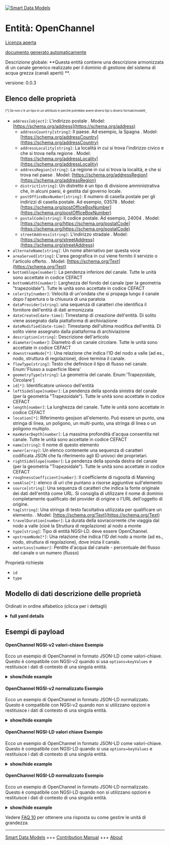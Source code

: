 <!-- 10-Header -->    
[![Smart Data Models](https://smartdatamodels.org/wp-content/uploads/2022/01/SmartDataModels_logo.png "Logo")](https://smartdatamodels.org)    
Entità: OpenChannel    
===================<!-- /10-Header -->    
<!-- 15-License -->    
[Licenza aperta](https://github.com/smart-data-models//dataModel.OpenChannelManagement/blob/master/OpenChannel/LICENSE.md)    
[documento generato automaticamente](https://docs.google.com/presentation/d/e/2PACX-1vTs-Ng5dIAwkg91oTTUdt8ua7woBXhPnwavZ0FxgR8BsAI_Ek3C5q97Nd94HS8KhP-r_quD4H0fgyt3/pub?start=false&loop=false&delayms=3000#slide=id.gb715ace035_0_60)    
<!-- /15-License -->    
<!-- 20-Description -->    
Descrizione globale: **Questa entità contiene una descrizione armonizzata di un canale generico realizzato per il dominio di gestione del sistema di acqua grezza (canali aperti) **.    
versione: 0.0.3    
<!-- /20-Description -->    
<!-- 30-PropertiesList -->    
## Elenco delle proprietà    
<sup><sub>[*] Se non c'è un tipo in un attributo è perché potrebbe avere diversi tipi o diversi formati/modelli</sub></sup>.    
- `address[object]`: L'indirizzo postale  . Model: [https://schema.org/address](https://schema.org/address)	- `addressCountry[string]`: Il paese. Ad esempio, la Spagna  . Model: [https://schema.org/addressCountry](https://schema.org/addressCountry)    
	- `addressLocality[string]`: La località in cui si trova l'indirizzo civico e che si trova nella regione  . Model: [https://schema.org/addressLocality](https://schema.org/addressLocality)    
	- `addressRegion[string]`: La regione in cui si trova la località, e che si trova nel paese  . Model: [https://schema.org/addressRegion](https://schema.org/addressRegion)    
	- `district[string]`: Un distretto è un tipo di divisione amministrativa che, in alcuni paesi, è gestita dal governo locale.      
	- `postOfficeBoxNumber[string]`: Il numero di casella postale per gli indirizzi di casella postale. Ad esempio, 03578  . Model: [https://schema.org/postOfficeBoxNumber](https://schema.org/postOfficeBoxNumber)    
	- `postalCode[string]`: Il codice postale. Ad esempio, 24004  . Model: [https://schema.org/https://schema.org/postalCode](https://schema.org/https://schema.org/postalCode)    
	- `streetAddress[string]`: L'indirizzo stradale  . Model: [https://schema.org/streetAddress](https://schema.org/streetAddress)    
- `alternateName[string]`: Un nome alternativo per questa voce  - `areaServed[string]`: L'area geografica in cui viene fornito il servizio o l'articolo offerto.  . Model: [https://schema.org/Text](https://schema.org/Text)- `bottomSlope[number]`: La pendenza inferiore del canale. Tutte le unità sono accettate in codice CEFACT  - `bottomWidth[number]`: Larghezza del fondo del canale (per la geometria "trapezoidale"). Tutte le unità sono accettate in codice CEFACT  - `celerity[number]`: Velocità di un'ondata che si propaga lungo il canale dopo l'apertura o la chiusura di una paratoia  - `dataProvider[string]`: una sequenza di caratteri che identifica il fornitore dell'entità di dati armonizzata  - `dateCreated[date-time]`: Timestamp di creazione dell'entità. Di solito viene assegnato dalla piattaforma di archiviazione  - `dateModified[date-time]`: Timestamp dell'ultima modifica dell'entità. Di solito viene assegnato dalla piattaforma di archiviazione  - `description[string]`: Descrizione dell'articolo  - `diameter[number]`: Diametro di un canale circolare. Tutte le unità sono accettate in codice CEFACT  - `downstreamNode[*]`: Una relazione che indica l'ID del nodo a valle (ad es., nodo, struttura di regolazione), dove termina il canale.  - `flowType[string]`: Testo che definisce il tipo di flusso nel canale. Enum:'Flusso a superficie libera'  - `geometryType[string]`: La geometria del canale. Enum:'Trapezoidale, Circolare']  - `id[*]`: Identificatore univoco dell'entità  - `leftSideSlope[number]`: La pendenza della sponda sinistra del canale (per la geometria "Trapezoidale"). Tutte le unità sono accettate in codice CEFACT  - `length[number]`: La lunghezza del canale. Tutte le unità sono accettate in codice CEFACT  - `location[*]`: Riferimento geojson all'elemento. Può essere un punto, una stringa di linea, un poligono, un multi-punto, una stringa di linea o un poligono multiplo.  - `maxWaterDepth[number]`: La massima profondità d'acqua consentita nel canale. Tutte le unità sono accettate in codice CEFACT  - `name[string]`: Il nome di questo elemento  - `owner[array]`: Un elenco contenente una sequenza di caratteri codificata JSON che fa riferimento agli ID univoci dei proprietari.  - `rightSideSlope[number]`: La pendenza della sponda destra del canale (per la geometria "Trapezoidale"). Tutte le unità sono accettate in codice CEFACT  - `roughnessCoefficient[number]`: Il coefficiente di rugosità di Manning  - `seeAlso[*]`: elenco di uri che puntano a risorse aggiuntive sull'elemento  - `source[string]`: Una sequenza di caratteri che indica la fonte originale dei dati dell'entità come URL. Si consiglia di utilizzare il nome di dominio completamente qualificato del provider di origine o l'URL dell'oggetto di origine.  - `tag[string]`: Una stringa di testo facoltativa utilizzata per qualificare un elemento.  . Model: [https://schema.org/Text](https://schema.org/Text)- `travelDuration[number]`: La durata della sovracorrente che viaggia dal nodo a valle (cioè la Struttura di regolazione) al nodo a monte  - `type[string]`: Tipo di entità NGSI-LD. deve essere OpenChannel.  - `upstreamNode[*]`: Una relazione che indica l'ID del nodo a monte (ad es., nodo, struttura di regolazione), dove inizia il canale.  - `waterLoss[number]`: Perdite d'acqua dal canale - percentuale del flusso del canale o un numero (flusso)  <!-- /30-PropertiesList -->    
<!-- 35-RequiredProperties -->    
Proprietà richieste    
- `id`  - `type`  <!-- /35-RequiredProperties -->    
<!-- 40-RequiredProperties -->    
<!-- /40-RequiredProperties -->    
<!-- 50-DataModelHeader -->    
## Modello di dati descrizione delle proprietà    
Ordinati in ordine alfabetico (clicca per i dettagli)    
<!-- /50-DataModelHeader -->    
<!-- 60-ModelYaml -->    
<details><summary><strong>full yaml details</strong></summary>      
```yaml    
OpenChannel:      
  description: This entity contains a harmonised description of a generic Channel made for Raw-Water (Open Channels) System Management domain.      
  properties:      
    address:      
      description: The mailing address      
      properties:      
        addressCountry:      
          description: 'The country. For example, Spain'      
          type: string      
          x-ngsi:      
            model: https://schema.org/addressCountry      
            type: Property      
        addressLocality:      
          description: 'The locality in which the street address is, and which is in the region'      
          type: string      
          x-ngsi:      
            model: https://schema.org/addressLocality      
            type: Property      
        addressRegion:      
          description: 'The region in which the locality is, and which is in the country'      
          type: string      
          x-ngsi:      
            model: https://schema.org/addressRegion      
            type: Property      
        district:      
          description: 'A district is a type of administrative division that, in some countries, is managed by the local government'      
          type: string      
          x-ngsi:      
            type: Property      
        postOfficeBoxNumber:      
          description: 'The post office box number for PO box addresses. For example, 03578'      
          type: string      
          x-ngsi:      
            model: https://schema.org/postOfficeBoxNumber      
            type: Property      
        postalCode:      
          description: 'The postal code. For example, 24004'      
          type: string      
          x-ngsi:      
            model: https://schema.org/https://schema.org/postalCode      
            type: Property      
        streetAddress:      
          description: The street address      
          type: string      
          x-ngsi:      
            model: https://schema.org/streetAddress      
            type: Property      
        streetNr:      
          description: Number identifying a specific property on a public street      
          type: string      
          x-ngsi:      
            type: Property      
      type: object      
      x-ngsi:      
        model: https://schema.org/address      
        type: Property      
    alternateName:      
      description: An alternative name for this item      
      type: string      
      x-ngsi:      
        type: Property      
    areaServed:      
      description: The geographic area where a service or offered item is provided      
      type: string      
      x-ngsi:      
        model: https://schema.org/Text      
        type: Property      
    bottomSlope:      
      description: The bottom slope of the channel. All units are accepted in CEFACT code      
      minimum: 0      
      type: number      
      x-ngsi:      
        type: Property      
    bottomWidth:      
      description: The bottom width of the channel (for 'Trapezoidal' geometry). All units are accepted in CEFACT code      
      minimum: 0      
      type: number      
      x-ngsi:      
        type: Property      
    celerity:      
      description: Velocity of a surge propagated along the channel after the opening or close of a sluice gate      
      minimum: 0      
      type: number      
      x-ngsi:      
        type: Property      
    dataProvider:      
      description: A sequence of characters identifying the provider of the harmonised data entity      
      type: string      
      x-ngsi:      
        type: Property      
    dateCreated:      
      description: Entity creation timestamp. This will usually be allocated by the storage platform      
      format: date-time      
      type: string      
      x-ngsi:      
        type: Property      
    dateModified:      
      description: Timestamp of the last modification of the entity. This will usually be allocated by the storage platform      
      format: date-time      
      type: string      
      x-ngsi:      
        type: Property      
    description:      
      description: A description of this item      
      type: string      
      x-ngsi:      
        type: Property      
    diameter:      
      description: The diameter of a circular channel. All units are accepted in CEFACT code      
      minimum: 0      
      type: number      
      x-ngsi:      
        type: Property      
    downstreamNode:      
      anyOf:      
        - description: Identifier format of any NGSI entity      
          maxLength: 256      
          minLength: 1      
          pattern: ^[\w\-\.\{\}\$\+\*\[\]`|~^@!,:\\]+$      
          type: string      
          x-ngsi:      
            type: Property      
        - description: Identifier format of any NGSI entity      
          format: uri      
          type: string      
          x-ngsi:      
            type: Property      
      description: 'A relationship indicating the ID of the downstream node (e.g., Junction, Regulation Structure), where the channel ends'      
      x-ngsi:      
        type: Relationship      
    flowType:      
      description: 'Text defining the type of flow in the channel. Enum:''Free-Surface flow'''      
      enum:      
        - Free-Surface flow      
      type: string      
      x-ngsi:      
        type: Property      
    geometryType:      
      description: 'The geometry of the channel. Enum:''Trapezoidal, Circular'']'      
      enum:      
        - Circular      
        - Trapezoidal      
      type: string      
      x-ngsi:      
        type: Property      
    id:      
      anyOf:      
        - description: Identifier format of any NGSI entity      
          maxLength: 256      
          minLength: 1      
          pattern: ^[\w\-\.\{\}\$\+\*\[\]`|~^@!,:\\]+$      
          type: string      
          x-ngsi:      
            type: Property      
        - description: Identifier format of any NGSI entity      
          format: uri      
          type: string      
          x-ngsi:      
            type: Property      
      description: Unique identifier of the entity      
      x-ngsi:      
        type: Property      
    leftSideSlope:      
      description: The slope of the left bank of the channel (for 'Trapezoidal' geometry). All units are accepted in CEFACT code      
      minimum: 0      
      type: number      
      x-ngsi:      
        type: Property      
    length:      
      description: The length of the channel. All units are accepted in CEFACT code      
      minimum: 0      
      type: number      
      x-ngsi:      
        type: Property      
    location:      
      description: 'Geojson reference to the item. It can be Point, LineString, Polygon, MultiPoint, MultiLineString or MultiPolygon'      
      oneOf:      
        - description: Geojson reference to the item. Point      
          properties:      
            bbox:      
              items:      
                type: number      
              minItems: 4      
              type: array      
            coordinates:      
              items:      
                type: number      
              minItems: 2      
              type: array      
            type:      
              enum:      
                - Point      
              type: string      
          required:      
            - type      
            - coordinates      
          title: GeoJSON Point      
          type: object      
          x-ngsi:      
            type: GeoProperty      
        - description: Geojson reference to the item. LineString      
          properties:      
            bbox:      
              items:      
                type: number      
              minItems: 4      
              type: array      
            coordinates:      
              items:      
                items:      
                  type: number      
                minItems: 2      
                type: array      
              minItems: 2      
              type: array      
            type:      
              enum:      
                - LineString      
              type: string      
          required:      
            - type      
            - coordinates      
          title: GeoJSON LineString      
          type: object      
          x-ngsi:      
            type: GeoProperty      
        - description: Geojson reference to the item. Polygon      
          properties:      
            bbox:      
              items:      
                type: number      
              minItems: 4      
              type: array      
            coordinates:      
              items:      
                items:      
                  items:      
                    type: number      
                  minItems: 2      
                  type: array      
                minItems: 4      
                type: array      
              type: array      
            type:      
              enum:      
                - Polygon      
              type: string      
          required:      
            - type      
            - coordinates      
          title: GeoJSON Polygon      
          type: object      
          x-ngsi:      
            type: GeoProperty      
        - description: Geojson reference to the item. MultiPoint      
          properties:      
            bbox:      
              items:      
                type: number      
              minItems: 4      
              type: array      
            coordinates:      
              items:      
                items:      
                  type: number      
                minItems: 2      
                type: array      
              type: array      
            type:      
              enum:      
                - MultiPoint      
              type: string      
          required:      
            - type      
            - coordinates      
          title: GeoJSON MultiPoint      
          type: object      
          x-ngsi:      
            type: GeoProperty      
        - description: Geojson reference to the item. MultiLineString      
          properties:      
            bbox:      
              items:      
                type: number      
              minItems: 4      
              type: array      
            coordinates:      
              items:      
                items:      
                  items:      
                    type: number      
                  minItems: 2      
                  type: array      
                minItems: 2      
                type: array      
              type: array      
            type:      
              enum:      
                - MultiLineString      
              type: string      
          required:      
            - type      
            - coordinates      
          title: GeoJSON MultiLineString      
          type: object      
          x-ngsi:      
            type: GeoProperty      
        - description: Geojson reference to the item. MultiLineString      
          properties:      
            bbox:      
              items:      
                type: number      
              minItems: 4      
              type: array      
            coordinates:      
              items:      
                items:      
                  items:      
                    items:      
                      type: number      
                    minItems: 2      
                    type: array      
                  minItems: 4      
                  type: array      
                type: array      
              type: array      
            type:      
              enum:      
                - MultiPolygon      
              type: string      
          required:      
            - type      
            - coordinates      
          title: GeoJSON MultiPolygon      
          type: object      
          x-ngsi:      
            type: GeoProperty      
      x-ngsi:      
        type: GeoProperty      
    maxWaterDepth:      
      description: The maximum allowable water depth in the channel. All units are accepted in CEFACT code      
      minimum: 0      
      type: number      
      x-ngsi:      
        type: Property      
    name:      
      description: The name of this item      
      type: string      
      x-ngsi:      
        type: Property      
    owner:      
      description: A List containing a JSON encoded sequence of characters referencing the unique Ids of the owner(s)      
      items:      
        anyOf:      
          - description: Identifier format of any NGSI entity      
            maxLength: 256      
            minLength: 1      
            pattern: ^[\w\-\.\{\}\$\+\*\[\]`|~^@!,:\\]+$      
            type: string      
            x-ngsi:      
              type: Property      
          - description: Identifier format of any NGSI entity      
            format: uri      
            type: string      
            x-ngsi:      
              type: Property      
        description: Unique identifier of the entity      
        x-ngsi:      
          type: Property      
      type: array      
      x-ngsi:      
        type: Property      
    rightSideSlope:      
      description: The slope of the right bank of the channel (for 'Trapezoidal' geometry). All units are accepted in CEFACT code      
      minimum: 0      
      type: number      
      x-ngsi:      
        type: Property      
    roughnessCoefficient:      
      description: The Manning’s roughness coefficient      
      minimum: 0      
      type: number      
      x-ngsi:      
        type: Property      
    seeAlso:      
      description: list of uri pointing to additional resources about the item      
      oneOf:      
        - items:      
            format: uri      
            type: string      
          minItems: 1      
          type: array      
        - format: uri      
          type: string      
      x-ngsi:      
        type: Property      
    source:      
      description: 'A sequence of characters giving the original source of the entity data as a URL. Recommended to be the fully qualified domain name of the source provider, or the URL to the source object'      
      type: string      
      x-ngsi:      
        type: Property      
    tag:      
      description: An optional text string used to qualify an item      
      type: string      
      x-ngsi:      
        model: https://schema.org/Text      
        type: Property      
    travelDuration:      
      description: 'The duration of the surge travelling from the downstream node (i.e., Regulation Structure) to the upstream node'      
      minimum: 0      
      type: number      
      x-ngsi:      
        type: Property      
    type:      
      description: NGSI-LD Entity Type. it has to be OpenChannel      
      enum:      
        - OpenChannel      
      type: string      
      x-ngsi:      
        type: Property      
    upstreamNode:      
      anyOf:      
        - description: Identifier format of any NGSI entity      
          maxLength: 256      
          minLength: 1      
          pattern: ^[\w\-\.\{\}\$\+\*\[\]`|~^@!,:\\]+$      
          type: string      
          x-ngsi:      
            type: Property      
        - description: Identifier format of any NGSI entity      
          format: uri      
          type: string      
          x-ngsi:      
            type: Property      
      description: 'A relationship indicating the ID of the upstream node (e.g., Junction, Regulation Structure), where the channel begins'      
      x-ngsi:      
        type: Relationship      
    waterLoss:      
      description: Water leakages/losses from the channel - percentage of flow of the channel or a number (flow)      
      minimum: 0      
      type: number      
      x-ngsi:      
        type: Property      
  required:      
    - id      
    - type      
  type: object      
  x-derived-from: ""      
  x-disclaimer: 'Redistribution and use in source and binary forms, with or without modification, are permitted  provided that the license conditions are met. Copyleft (c) 2022 Contributors to Smart Data Models Program'      
  x-license-url: https://github.com/smart-data-models/dataModel.OpenChannelManagement/blob/master/OpenChannel/LICENSE.md      
  x-model-schema: https://smart-data-models.github.io/data-models.OpenChannelManagement/Channel/schema.json      
  x-model-tags: ""      
  x-version: 0.0.3      
```    
</details>      
<!-- /60-ModelYaml -->    
<!-- 70-MiddleNotes -->    
<!-- /70-MiddleNotes -->    
<!-- 80-Examples -->    
## Esempi di payload    
#### OpenChannel NGSI-v2 valori-chiave Esempio    
Ecco un esempio di OpenChannel in formato JSON-LD come valori-chiave. Questo è compatibile con NGSI-v2 quando si usa `options=keyValues` e restituisce i dati di contesto di una singola entità.    
<details><summary><strong>show/hide example</strong></summary>      
```json  
{  
  "id": "urn:ngsi-ld:Channel:id:IXPY:98787462",  
  "type": "OpenChannel",  
  "dateCreated": "2021-04-13T21:22:33Z",  
  "dateModified": "2021-04-13T23:34:18Z",  
  "source": "",  
  "name": "Section 3",  
  "alternateName": "S-3",  
  "description": "Description of the channel S-3",  
  "dataProvider": "",  
  "owner": [  
    "urn:ngsi-ld:Channel:items:ZOOU:49614637",  
    "urn:ngsi-ld:Channel:items:ODUZ:33451005"  
  ],  
  "seeAlso": [  
    "urn:ngsi-ld:Channel:items:YJSD:41528487",  
    "urn:ngsi-ld:Channel:items:MROT:86526209"  
  ],  
  "location": {  
    "type": "Point",  
    "coordinates": [  
      -14.2004135,  
      -147.354695  
    ]  
  },  
  "address": {  
    "streetAddress": "",  
    "addressLocality": "Thesalonikii",  
    "addressRegion": "",  
    "addressCountry": "HELLAS",  
    "postalCode": "",  
    "postOfficeBoxNumber": "",  
    "areaServed": "."  
  },  
  "areaServed": "",  
  "downstreamNode": "urn:ngsi-ld:Channel:downstreamNode:DQUS:63966588",  
  "upstreamNode": "urn:ngsi-ld:Channel:upstreamNode:MBQH:53312123",  
  "tag": "Something special enjoy research institution past western. System spring clearly impact policy.",  
  "geometry": {  
    "geometryType": "Trapezoidal",  
    "bottomSlope": 12,  
    "leftSideSlope": 14,  
    "rightSideSlope": 3,  
    "bottomWidth": 5,  
    "diameter": 0,  
    "maxWaterDepth": 4,  
    "roughnessCoefficient": 0.6,  
    "flowType": "Free-Surface flow",  
    "celerity": 5,  
    "travelDuration": 22,  
    "waterLoss": 0.12,  
    "length": 15  
  }  
}  
```  
</details>    
#### OpenChannel NGSI-v2 normalizzato Esempio    
Ecco un esempio di OpenChannel in formato JSON-LD normalizzato. Questo è compatibile con NGSI-v2 quando non si utilizzano opzioni e restituisce i dati di contesto di una singola entità.    
<details><summary><strong>show/hide example</strong></summary>      
```json  
{  
  "id": "IXPY.98787462",  
  "type": "OpenChannel",  
  "dateCreated": {  
    "type": "DateTime",  
    "value": "2021-04-13T21:22:33Z"  
  },  
  "dateModified": {  
    "type": "DateTime",  
    "value": "2021-04-13T23:34:18Z"  
  },  
  "source": {  
    "type": "Text",  
    "value": ""  
  },  
  "name": {  
    "type": "Text",  
    "value": "Section 3"  
  },  
  "alternateName": {  
    "type": "Text",  
    "value": "S-3"  
  },  
  "description": {  
    "type": "Text",  
    "value": "Description of the channel S-3"  
  },  
  "dataProvider": {  
    "type": "Text",  
    "value": ""  
  },  
  "owner": {  
    "type": "StructuredValue",  
    "value": [  
      "urn:ngsi-ld:Channel:items:ZOOU:49614637",  
      "urn:ngsi-ld:Channel:items:ODUZ:33451005"  
    ]  
  },  
  "seeAlso": {  
    "type": "StructuredValue",  
    "value": [  
      "urn:ngsi-ld:Channel:items:YJSD:41528487",  
      "urn:ngsi-ld:Channel:items:MROT:86526209"  
    ]  
  },  
  "location": {  
    "type": "geo:json",  
    "value": {  
      "type": "Point",  
      "coordinates": [  
        -14.2004135,  
        -147.354695  
      ]  
    }  
  },  
  "address": {  
    "type": "StructuredValue",  
    "value": {  
      "streetAddress": "",  
      "addressLocality": "Thesalonikii",  
      "addressRegion": "",  
      "addressCountry": "HELLAS",  
      "postalCode": "",  
      "postOfficeBoxNumber": "",  
      "areaServed": "."  
    }  
  },  
  "areaServed": {  
    "type": "Text",  
    "value": ""  
  },  
  "downstreamNode": {  
    "type": "Text",  
    "value": "urn:ngsi-ld:Channel:downstreamNode:DQUS:63966588"  
  },  
  "upstreamNode": {  
    "type": "Text",  
    "value": "urn:ngsi-ld:Channel:upstreamNode:MBQH:53312123"  
  },  
  "tag": {  
    "type": "Text",  
    "value": "Something special enjoy research institution past western. System spring clearly impact policy."  
  },  
  "geometry": {  
    "type": "StructuredValue",  
    "value": {  
      "geometryType": "Trapezoidal",  
      "bottomSlope": 12,  
      "leftSideSlope": 14,  
      "rightSideSlope": 3,  
      "bottomWidth": 5,  
      "diameter": 0,  
      "maxWaterDepth": 4,  
      "roughnessCoefficient": 0.6,  
      "flowType": "Free-Surface flow",  
      "celerity": 5,  
      "travelDuration": 22,  
      "waterLoss": 0.12,  
      "length": 15  
    }  
  }  
}  
```  
</details>    
#### OpenChannel NGSI-LD valori chiave Esempio    
Ecco un esempio di OpenChannel in formato JSON-LD come valori-chiave. Questo è compatibile con NGSI-LD quando si usa `options=keyValues` e restituisce i dati di contesto di una singola entità.    
<details><summary><strong>show/hide example</strong></summary>      
```json  
{  
  "id": "urn:ngsi-ld:Channel:id:IXPY:98787462",  
  "type": "OpenChannel",  
  "address": {  
    "streetAddress": "",  
    "addressLocality": "Thesalonikii",  
    "addressRegion": "",  
    "addressCountry": "HELLAS",  
    "postalCode": "",  
    "postOfficeBoxNumber": "",  
    "areaServed": "."  
  },  
  "alternateName": "S-3",  
  "areaServed": "",  
  "dataProvider": "",  
  "dateCreated": "2021-04-13T21:22:33Z",  
  "dateModified": "2021-04-13T23:34:18Z",  
  "description": "Description of the channel S-3",  
  "downstreamNode": "urn:ngsi-ld:Channel:downstreamNode:DQUS:63966588",  
  "geometry": {  
    "geometryType": "Trapezoidal",  
    "bottomSlope": 12,  
    "leftSideSlope": 14,  
    "rightSideSlope": 3,  
    "bottomWidth": 5,  
    "diameter": 0,  
    "maxWaterDepth": 4,  
    "roughnessCoefficient": 0.6,  
    "flowType": "Free-Surface flow",  
    "celerity": 5,  
    "travelDuration": 22,  
    "waterLoss": 0.12,  
    "length": 15  
  },  
  "location": {  
    "type": "Point",  
    "coordinates": [  
      -14.2004135,  
      -147.354695  
    ]  
  },  
  "name": "Section 3",  
  "owner": [  
    "urn:ngsi-ld:Channel:items:ZOOU:49614637",  
    "urn:ngsi-ld:Channel:items:ODUZ:33451005"  
  ],  
  "seeAlso": [  
    "urn:ngsi-ld:Channel:items:YJSD:41528487",  
    "urn:ngsi-ld:Channel:items:MROT:86526209"  
  ],  
  "source": "",  
  "tag": "Something special enjoy research institution past western. System spring clearly impact policy.",  
  "upstreamNode": "urn:ngsi-ld:Channel:upstreamNode:MBQH:53312123",  
  "@context": [  
    "https://raw.githubusercontent.com/smart-data-models/dataModel.OpenChannelManagement/master/context.jsonld"  
  ]  
}  
```  
</details>    
#### OpenChannel NGSI-LD normalizzato Esempio    
Ecco un esempio di OpenChannel in formato JSON-LD normalizzato. Questo è compatibile con NGSI-LD quando non si utilizzano opzioni e restituisce i dati di contesto di una singola entità.    
<details><summary><strong>show/hide example</strong></summary>      
```json  
{  
    "id": "urn:ngsi-ld:Channel:id:IXPY:98787462",  
    "type": "OpenChannel",  
    "address": {  
        "type": "Property",  
        "value": {  
            "streetAddress": "",  
            "addressLocality": "Thesalonikii",  
            "addressRegion": "",  
            "addressCountry": "HELLAS",  
            "postalCode": "",  
            "postOfficeBoxNumber": "",  
            "areaServed": "."  
        }  
    },  
    "alternateName": {  
        "type": "Property",  
        "value": "S-3"  
    },  
    "areaServed": {  
        "type": "Property",  
        "value": ""  
    },  
    "dataProvider": {  
        "type": "Property",  
        "value": ""  
    },  
    "dateCreated": {  
        "type": "Property",  
        "value": {  
            "@type": "DateTime",  
            "@value": "2021-04-13T21:22:33Z"  
        }  
    },  
    "dateModified": {  
        "type": "Property",  
        "value": {  
            "@type": "DateTime",  
            "@value": "2021-04-13T23:34:18Z"  
        }  
    },  
    "description": {  
        "type": "Property",  
        "value": "Description of the channel S-3"  
    },  
    "downstreamNode": {  
        "type": "Relationship",  
        "object": "urn:ngsi-ld:Channel:downstreamNode:DQUS:63966588"  
    },  
    "geometry": {  
        "type": "Property",  
        "value": {  
            "geometryType": "Trapezoidal",  
            "bottomSlope": 12,  
            "leftSideSlope": 14,  
            "rightSideSlope": 3,  
            "bottomWidth": 5,  
            "diameter": 0,  
            "maxWaterDepth": 4,  
            "roughnessCoefficient": 0.6,  
            "flowType": "Free-Surface flow",  
            "celerity": 5,  
            "travelDuration": 22,  
            "waterLoss": 0.12,  
            "length": 15  
        }  
    },  
    "location": {  
        "type": "Georoperty",  
        "value": {  
            "type": "Point",  
            "coordinates": [  
                -14.2004135,  
                -147.354695  
            ]  
        }  
    },  
    "name": {  
        "type": "Property",  
        "value": "Section 3"  
    },  
    "owner": {  
        "type": "Property",  
        "value": [  
            "urn:ngsi-ld:Channel:items:ZOOU:49614637",  
            "urn:ngsi-ld:Channel:items:ODUZ:33451005"  
        ]  
    },  
    "seeAlso": {  
        "type": "Property",  
        "value": [  
            "urn:ngsi-ld:Channel:items:YJSD:41528487",  
            "urn:ngsi-ld:Channel:items:MROT:86526209"  
        ]  
    },  
    "source": {  
        "type": "Property",  
        "value": ""  
    },  
    "tag": {  
        "type": "Property",  
        "value": "Something special enjoy research institution past western. System spring clearly impact policy."  
    },  
    "upstreamNode": {  
        "type": "Relationship",  
        "object": "urn:ngsi-ld:Channel:upstreamNode:MBQH:53312123"  
    },  
    "@context": [  
        "https://raw.githubusercontent.com/smart-data-models/dataModel.OpenChannelManagement/master/context.jsonld"  
    ]  
}  
```  
</details><!-- /80-Examples -->    
<!-- 90-FooterNotes -->    
<!-- /90-FooterNotes -->    
<!-- 95-Units -->    
Vedere [FAQ 10](https://smartdatamodels.org/index.php/faqs/) per ottenere una risposta su come gestire le unità di grandezza.    
<!-- /95-Units -->    
<!-- 97-LastFooter -->    
---    
[Smart Data Models](https://smartdatamodels.org) +++ [Contribution Manual](https://bit.ly/contribution_manual) +++ [About](https://bit.ly/Introduction_SDM)<!-- /97-LastFooter -->    
